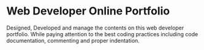 # Web Developer Online Portfolio
Designed, Developed and manage the contents on this web developer portfolio. While paying attention to the best coding practices including code documentation, commenting
and proper indentation. 
